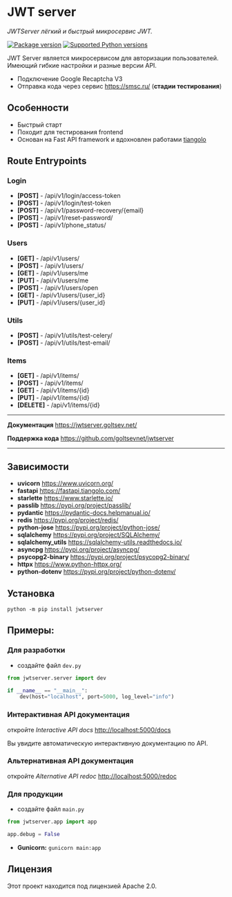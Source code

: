 # JWT server

_JWTServer лёгкий и быстрый микросервис JWT._

[![Package version](https://img.shields.io/pypi/v/jwtserver?color=%2334D058&label=pypi%20package)](https://pypi.org/project/jwtserver)
[![Supported Python versions](https://img.shields.io/pypi/pyversions/jwtserver.svg?color=%2334D058)](https://pypi.org/project/jwtserver)

JWT Server является микросервисом для авторизации пользователей. Имеющий гибкие настройки и разные версии API.

* Подключение Google Recaptcha V3
* Отправка кода через сервис <a href="https://smsc.ru/" target="_blank">https://smsc.ru/</a> (**стадии тестирования**)

## Особенности

* Быстрый старт
* Походит для тестирования frontend
* Основан на Fast API framework и вдохновлен работами <a href="https://github.com/tiangolo" target="_blank">tiangolo</a>

## Route Entrypoints

### Login
* **[POST]** - /api/v1/login/access-token
* **[POST]** - /api/v1/login/test-token
* **[POST]** - /api/v1/password-recovery/{email}
* **[POST]** - /api/v1/reset-password/
* **[POST]** - /api/v1/phone_status/

### Users
* **[GET]** - /api/v1/users/
* **[POST]** - /api/v1/users/
* **[GET]** - /api/v1/users/me
* **[PUT]** - /api/v1/users/me
* **[POST]** - /api/v1/users/open
* **[GET]** - /api/v1/users/{user_id}
* **[PUT]** - /api/v1/users/{user_id}

### Utils
* **[POST]** - /api/v1/utils/test-celery/
* **[POST]** - /api/v1/utils/test-email/

### Items
* **[GET]** - /api/v1/items/
* **[POST]** - /api/v1/items/
* **[GET]** - /api/v1/items/{id}
* **[PUT]** - /api/v1/items/{id}
* **[DELETE]** - /api/v1/items/{id}

---

**Документация** <a href="https://jwtserver.goltsev.net/" target="_blank">https://jwtserver.goltsev.net/</a>

**Поддержка кода** <a href="https://github.com/goltsevnet/jwtserver" target="_blank">https://github.com/goltsevnet/jwtserver</a>

---

## Зависимости

* **uvicorn** <a href="https://www.uvicorn.org/" target="_blank" class="external-link">https://www.uvicorn.org/</a>
* **fastapi** <a href="https://fastapi.tiangolo.com/" target="_blank" class="external-link">https://fastapi.tiangolo.com/</a>
* **starlette** <a href="https://www.starlette.io/" target="_blank" class="external-link">https://www.starlette.io/</a>
* **passlib** <a href="https://pypi.org/project/passlib/" target="_blank" class="external-link">https://pypi.org/project/passlib/</a>
* **pydantic** <a href="https://pydantic-docs.helpmanual.io/" target="_blank" class="external-link">https://pydantic-docs.helpmanual.io/</a>
* **redis** <a href="https://pypi.org/project/redis/" target="_blank" class="external-link">https://pypi.org/project/redis/</a>
* **python-jose** <a href="https://pypi.org/project/python-jose/" target="_blank" class="external-link">https://pypi.org/project/python-jose/</a>
* **sqlalchemy** <a href="https://pypi.org/project/SQLAlchemy/" target="_blank" class="external-link">https://pypi.org/project/SQLAlchemy/</a>
* **sqlalchemy_utils** <a href="https://sqlalchemy-utils.readthedocs.io/" target="_blank" class="external-link">https://sqlalchemy-utils.readthedocs.io/</a>
* **asyncpg** <a href="https://pypi.org/project/asyncpg/" target="_blank" class="external-link">https://pypi.org/project/asyncpg/</a>
* **psycopg2-binary** <a href="https://pypi.org/project/psycopg2-binary/" target="_blank" class="external-link">https://pypi.org/project/psycopg2-binary/</a>
* **httpx** <a href="https://www.python-httpx.org/" target="_blank" class="external-link">https://www.python-httpx.org/</a>
* **python-dotenv** <a href="https://pypi.org/project/python-dotenv/" target="_blank" class="external-link">https://pypi.org/project/python-dotenv/</a>

## Установка

```shell
python -m pip install jwtserver 
```

## Примеры:

### Для разработки

* создайте файл `dev.py`

```python
from jwtserver.server import dev

if __name__ == "__main__":
    dev(host="localhost", port=5000, log_level="info")
```


### Интерактивная API документация

откройте _Interactive API docs_ <a href="http://localhost:5000/docs" target="_blank" class="external-link">http://localhost:5000/docs</a>

Вы увидите автоматическую интерактивную документацию по API.

### Альтернативная API документация

откройте _Alternative  API redoc_ <a href="http://localhost:5000/redoc" target="_blank" class="external-link">http://localhost:5000/redoc</a>

### Для продукции

* создайте файл `main.py`

```python
from jwtserver.app import app

app.debug = False
```

* **Gunicorn:** `gunicorn main:app`

## Лицензия
Этот проект находится под лицензией Apache 2.0.
